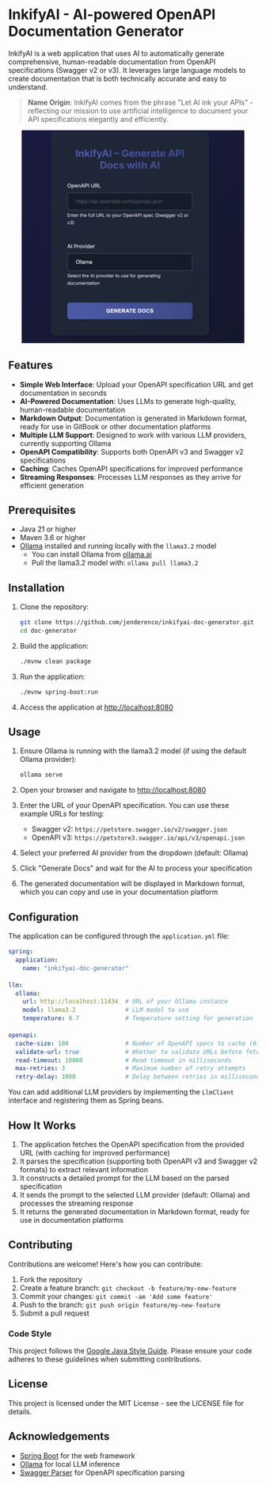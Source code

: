 # InkifyAI - AI-powered OpenAPI Documentation Generator

InkifyAI is a web application that uses AI to automatically generate comprehensive, human-readable
documentation from OpenAPI specifications (Swagger v2 or v3). It leverages large language models to
create documentation that is both technically accurate and easy to understand.

> **Name Origin**: InkifyAI comes from the phrase "Let AI ink your APIs" - reflecting our mission to
> use artificial intelligence to document your API specifications elegantly and efficiently.

<p align="center"><img src="docs/InkifyAI-Screenshot.png" alt="InkifyAI Screenshot" width="450"></p>

## Features

- **Simple Web Interface**: Upload your OpenAPI specification URL and get documentation in seconds
- **AI-Powered Documentation**: Uses LLMs to generate high-quality, human-readable documentation
- **Markdown Output**: Documentation is generated in Markdown format, ready for use in GitBook or
  other documentation platforms
- **Multiple LLM Support**: Designed to work with various LLM providers, currently supporting Ollama
- **OpenAPI Compatibility**: Supports both OpenAPI v3 and Swagger v2 specifications
- **Caching**: Caches OpenAPI specifications for improved performance
- **Streaming Responses**: Processes LLM responses as they arrive for efficient generation

## Prerequisites

- Java 21 or higher
- Maven 3.6 or higher
- [Ollama](https://ollama.ai/) installed and running locally with the `llama3.2` model
    - You can install Ollama from [ollama.ai](https://ollama.ai/)
    - Pull the llama3.2 model with: `ollama pull llama3.2`

## Installation

1. Clone the repository:
   ```bash
   git clone https://github.com/jenderenco/inkifyai-doc-generator.git
   cd doc-generator
   ```

2. Build the application:
   ```bash
   ./mvnw clean package
   ```

3. Run the application:
   ```bash
   ./mvnw spring-boot:run
   ```

4. Access the application at [http://localhost:8080](http://localhost:8080)

## Usage

1. Ensure Ollama is running with the llama3.2 model (if using the default Ollama provider):
   ```bash
   ollama serve
   ```

2. Open your browser and navigate to [http://localhost:8080](http://localhost:8080)

3. Enter the URL of your OpenAPI specification. You can use these example URLs for testing:
    - Swagger v2: `https://petstore.swagger.io/v2/swagger.json`
    - OpenAPI v3: `https://petstore3.swagger.io/api/v3/openapi.json`

4. Select your preferred AI provider from the dropdown (default: Ollama)

5. Click "Generate Docs" and wait for the AI to process your specification

6. The generated documentation will be displayed in Markdown format, which you can copy and use in
   your documentation platform

## Configuration

The application can be configured through the `application.yml` file:

```yaml
spring:
  application:
    name: "inkifyai-doc-generator"

llm:
  ollama:
    url: http://localhost:11434  # URL of your Ollama instance
    model: llama3.2              # LLM model to use
    temperature: 0.7             # Temperature setting for generation

openapi:
  cache-size: 100                # Number of OpenAPI specs to cache (0 to disable)
  validate-url: true             # Whether to validate URLs before fetching
  read-timeout: 10000            # Read timeout in milliseconds
  max-retries: 3                 # Maximum number of retry attempts
  retry-delay: 1000              # Delay between retries in milliseconds
```

You can add additional LLM providers by implementing the `LlmClient` interface and registering them
as Spring beans.

## How It Works

1. The application fetches the OpenAPI specification from the provided URL (with caching for
   improved performance)
2. It parses the specification (supporting both OpenAPI v3 and Swagger v2 formats) to extract
   relevant information
3. It constructs a detailed prompt for the LLM based on the parsed specification
4. It sends the prompt to the selected LLM provider (default: Ollama) and processes the streaming
   response
5. It returns the generated documentation in Markdown format, ready for use in documentation
   platforms

## Contributing

Contributions are welcome! Here's how you can contribute:

1. Fork the repository
2. Create a feature branch: `git checkout -b feature/my-new-feature`
3. Commit your changes: `git commit -am 'Add some feature'`
4. Push to the branch: `git push origin feature/my-new-feature`
5. Submit a pull request

### Code Style

This project follows the [Google Java Style Guide](https://google.github.io/styleguide/javaguide.html). Please ensure your code adheres to these guidelines when submitting contributions.

## License

This project is licensed under the MIT License - see the LICENSE file for details.

## Acknowledgements

- [Spring Boot](https://spring.io/projects/spring-boot) for the web framework
- [Ollama](https://ollama.ai/) for local LLM inference
- [Swagger Parser](https://github.com/swagger-api/swagger-parser) for OpenAPI specification parsing
